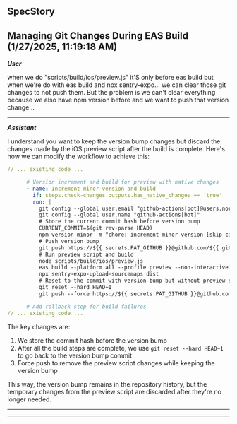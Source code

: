 ## SpecStory

## Managing Git Changes During EAS Build (1/27/2025, 11:19:18 AM)

_**User**_

when we do "scripts/build/ios/preview.js" it'S only before eas build but when we're do with eas build and npx sentry-expo... we can clear those git changes to not push them. But the problem is we can't clear everything because we also have npm version before and we want to push that version change...

---

_**Assistant**_

I understand you want to keep the version bump changes but discard the changes made by the iOS preview script after the build is complete. Here's how we can modify the workflow to achieve this:

```yaml:.github/workflows/deploy-preview.yml
// ... existing code ...

      # Version increment and build for preview with native changes
      - name: Increment minor version and build
        if: steps.check-changes.outputs.has_native_changes == 'true'
        run: |
          git config --global user.email "github-actions[bot]@users.noreply.github.com"
          git config --global user.name "github-actions[bot]"
          # Store the current commit hash before version bump
          CURRENT_COMMIT=$(git rev-parse HEAD)
          npm version minor -m "chore: increment minor version [skip ci]"
          # Push version bump
          git push https://${{ secrets.PAT_GITHUB }}@github.com/${{ github.repository }}.git HEAD:main --follow-tags
          # Run preview script and build
          node scripts/build/ios/preview.js
          eas build --platform all --profile preview --non-interactive --auto-submit
          npx sentry-expo-upload-sourcemaps dist
          # Reset to the commit with version bump but without preview script changes
          git reset --hard HEAD~1
          git push --force https://${{ secrets.PAT_GITHUB }}@github.com/${{ github.repository }}.git HEAD:main

      # Add rollback step for build failures
// ... existing code ...
```

The key changes are:
1. We store the commit hash before the version bump
2. After all the build steps are complete, we use `git reset --hard HEAD~1` to go back to the version bump commit
3. Force push to remove the preview script changes while keeping the version bump

This way, the version bump remains in the repository history, but the temporary changes from the preview script are discarded after they're no longer needed.

---



---

